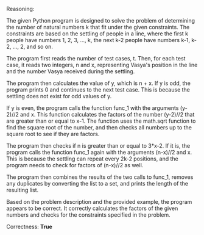 Reasoning:

The given Python program is designed to solve the problem of determining the number of natural numbers k that fit under the given constraints. The constraints are based on the settling of people in a line, where the first k people have numbers 1, 2, 3, ..., k, the next k-2 people have numbers k-1, k-2, ..., 2, and so on.

The program first reads the number of test cases, t. Then, for each test case, it reads two integers, n and x, representing Vasya's position in the line and the number Vasya received during the settling.

The program then calculates the value of y, which is n + x. If y is odd, the program prints 0 and continues to the next test case. This is because the settling does not exist for odd values of y.

If y is even, the program calls the function func_1 with the arguments (y-2)//2 and x. This function calculates the factors of the number (y-2)//2 that are greater than or equal to x-1. The function uses the math.sqrt function to find the square root of the number, and then checks all numbers up to the square root to see if they are factors.

The program then checks if n is greater than or equal to 3*x-2. If it is, the program calls the function func_1 again with the arguments (n-x)//2 and x. This is because the settling can repeat every 2k-2 positions, and the program needs to check for factors of (n-x)//2 as well.

The program then combines the results of the two calls to func_1, removes any duplicates by converting the list to a set, and prints the length of the resulting list.

Based on the problem description and the provided example, the program appears to be correct. It correctly calculates the factors of the given numbers and checks for the constraints specified in the problem.

Correctness: **True**